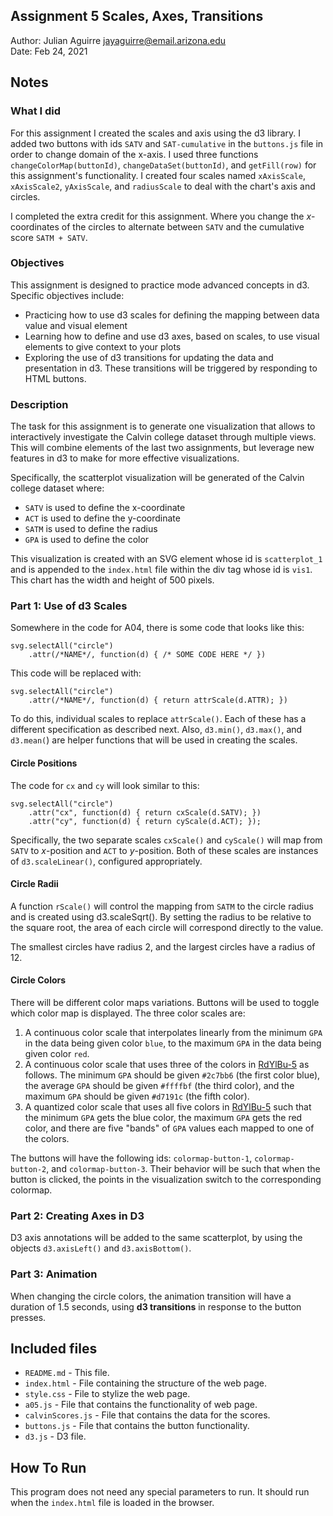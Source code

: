 Assignment 5 Scales, Axes, Transitions
------------

Author: Julian Aguirre [jayaguirre@email.arizona.edu](mailto:jayaguirre@email.arizona.edu)  
Date: Feb 24, 2021

## Notes

### What I did
For this assignment I created the scales and axis using the d3 library. I added two buttons with ids `SATV` and `SAT-cumulative` in the `buttons.js` file in order to change domain of the x-axis.
I used three functions `changeColorMap(buttonId)`, `changeDataSet(buttonId)`, and `getFill(row)` for this assignment's functionality. I created four scales named `xAxisScale`, `xAxisScale2`, `yAxisScale`, and `radiusScale` to deal with the chart's axis and circles.

I completed the extra credit for this assignment. Where you change the *x*-coordinates of the circles to alternate between `SATV` and the cumulative score `SATM + SATV`.

### Objectives
This assignment is designed to practice mode advanced concepts in d3. Specific objectives include:
- Practicing how to use d3 scales for defining the mapping between data value and visual element
- Learning how to define and use d3 axes, based on scales, to use visual elements to give context to your plots
- Exploring the use of d3 transitions for updating the data and presentation in d3. These transitions will be triggered by responding to HTML buttons.


### Description
The task for this assignment is to generate one visualization that allows to interactively investigate the Calvin college dataset through multiple views. This will combine elements of the last two assignments, but leverage new features in d3 to make for more effective visualizations.

Specifically, the scatterplot visualization will be generated of the Calvin college dataset where:
- `SATV` is used to define the x-coordinate
- `ACT` is used to define the y-coordinate
- `SATM` is used to define the radius
- `GPA` is used to define the color


This visualization is created with an SVG element whose id is `scatterplot_1` and is appended to the `index.html` file within the div tag whose id is `vis1`. This chart has the width and height of 500 pixels.

### Part 1: Use of d3 Scales
Somewhere in the code for A04, there is some code that looks like this:

    svg.selectAll("circle")
        .attr(/*NAME*/, function(d) { /* SOME CODE HERE */ })
This code will be replaced with:

    svg.selectAll("circle")
        .attr(/*NAME*/, function(d) { return attrScale(d.ATTR); })
To do this, individual scales to replace `attrScale()`. Each of these has a different specification as described next. Also, `d3.min()`, `d3.max()`, and `d3.mean(`) are helper functions that will be used in creating the scales.


#### Circle Positions
The code for `cx` and `cy` will look similar to this:

    svg.selectAll("circle")
        .attr("cx", function(d) { return cxScale(d.SATV); })
        .attr("cy", function(d) { return cyScale(d.ACT); });
Specifically, the two separate scales `cxScale()` and `cyScale()` will map from `SATV` to *x*-position and `ACT` to *y*-position. Both of these scales are instances of `d3.scaleLinear()`, configured appropriately.

#### Circle Radii
A function `rScale()` will control the mapping from `SATM` to the circle radius and is created using d3.scaleSqrt(). By setting the radius to be relative to the square root, the area of each circle will correspond directly to the value.

The smallest circles have radius 2, and the largest circles have a radius of 12.

#### Circle Colors
There will be different color maps variations. Buttons will be used to toggle which color map is displayed. The three color scales are:
1. A continuous color scale that interpolates linearly from the minimum `GPA` in the data being given color `blue`, to the maximum `GPA` in the data being given color `red`.
2. A continuous color scale that uses three of the colors in [RdYlBu-5](https://colorbrewer2.org/#type=diverging&scheme=RdYlBu&n=5) as follows. The minimum `GPA` should be given `#2c7bb6` (the first color blue), the average `GPA` should be given `#ffffbf` (the third color), and the maximum `GPA` should be given `#d7191c` (the fifth color).
3. A quantized color scale that uses all five colors in [RdYlBu-5](https://colorbrewer2.org/#type=diverging&scheme=RdYlBu&n=5) such that the minimum `GPA` gets the blue color, the maximum `GPA` gets the red color, and there are five "bands" of `GPA` values each mapped to one of the colors.

The buttons will have the following ids: `colormap-button-1`, `colormap-button-2`, and `colormap-button-3`. Their behavior will be such that when the button is clicked, the points in the visualization switch to the corresponding colormap.

### Part 2: Creating Axes in D3
D3 axis annotations will be added to the same scatterplot, by using the objects `d3.axisLeft()` and `d3.axisBottom()`.

### Part 3: Animation
When changing the circle colors, the animation transition will have a duration of 1.5 seconds, using **d3 transitions** in response to the button presses.

## Included files

* `README.md` - This file.
* `index.html` - File containing the structure of the web page.
* `style.css` - File to stylize the web page.
* `a05.js` - File that contains the functionality of web page.
* `calvinScores.js` - File that contains the data for the scores.
* `buttons.js` - File that contains the button functionality.
* `d3.js` - D3 file.

## How To Run
This program does not need any special parameters to run. It should run when the `index.html` file is loaded in the browser.
